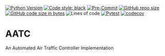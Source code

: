 [![Python Version](https://img.shields.io/badge/python-3.7-blue.svg)](https://www.python.org/downloads/)
[![Code style: black](https://img.shields.io/badge/code%20style-black-000000.svg)](https://github.com/psf/black)
[![Pre-Commit](https://img.shields.io/badge/pre--commit-enabled-brightgreen?logo=pre-commit&logoColor=white)](https://pre-commit.com/)
[![GitHub repo size](https://img.shields.io/github/repo-size/DM1122/fpcnn)](https://github.com/DM1122/aatc)
[![GitHub code size in bytes](https://img.shields.io/github/languages/code-size/DM1122/aatc)](https://github.com/DM1122/aatc)
![Lines of code](https://img.shields.io/tokei/lines/github/DM1122/aatc)
[![Pytest](https://github.com/DM1122/aatc/actions/workflows/pytest.yml/badge.svg)](https://github.com/DM1122/aatc/actions/workflows/pytest.yml)
[![codecov](https://codecov.io/gh/DM1122/aatc/branch/main/graph/badge.svg?token=E2N1A55HGR)](https://codecov.io/gh/DM1122/aatc)

# AATC
An Automated Air Traffic Controller Implementation
